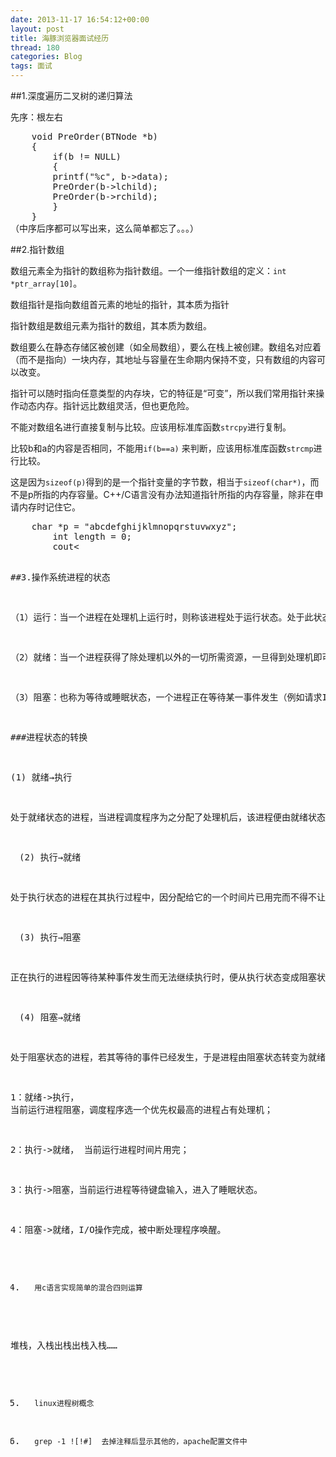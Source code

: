 ```yaml
---
date: 2013-11-17 16:54:12+00:00
layout: post
title: 海豚浏览器面试经历
thread: 180
categories: Blog
tags: 面试
---
```

##1.深度遍历二叉树的递归算法

先序：根左右
<pre class="prettyprint linenums">
	void PreOrder(BTNode *b)
	{
	    if(b != NULL)
	    {
		printf("%c", b->data);
		PreOrder(b->lchild);
		PreOrder(b->rchild);
	    }
	}
（中序后序都可以写出来，这么简单都忘了。。。）
</pre>
##2.指针数组

数组元素全为指针的数组称为指针数组。一个一维指针数组的定义：`int *ptr_array[10]`。

数组指针是指向数组首元素的地址的指针，其本质为指针

指针数组是数组元素为指针的数组，其本质为数组。

数组要么在静态存储区被创建（如全局数组），要么在栈上被创建。数组名对应着（而不是指向）一块内存，其地址与容量在生命期内保持不变，只有数组的内容可以改变。

指针可以随时指向任意类型的内存块，它的特征是“可变”，所以我们常用指针来操作动态内存。指针远比数组灵活，但也更危险。

不能对数组名进行直接复制与比较。应该用标准库函数`strcpy`进行复制。

比较b和a的内容是否相同，不能用`if(b==a)` 来判断，应该用标准库函数`strcmp`进行比较。

这是因为`sizeof(p)`得到的是一个指针变量的字节数，相当于`sizeof(char*)`，而不是p所指的内存容量。C++/C语言没有办法知道指针所指的内存容量，除非在申请内存时记住它。
<pre class="prettyprint linenums">
	char *p = "abcdefghijklmnopqrstuvwxyz";
	    int length = 0;
	    cout<<p;
	    cout<<sizeof(p)<<endl;;   //sizeof(p) 始终是4
	    for(int i = 0; p[i] != '\0'; i++)//应该这样计算字符串的长度
	    {
		length ++;
	    }
	    cout<<length<<endl;
	    cin.get();
</pre>
##3.操作系统进程的状态

（1）运行：当一个进程在处理机上运行时，则称该进程处于运行状态。处于此状态的进程的数目小于等于处理器的数目，对于单处理机系统，处于运行状态的进程只有一个。在没有其他进程可以执行时（如所有进程都在阻塞状态），通常会自动执行系统的空闲进程。

（2）就绪：当一个进程获得了除处理机以外的一切所需资源，一旦得到处理机即可运行，则称此进程处于就绪状态。就绪进程可以按多个优先级来划分队列。例如，当一个进程由于时间片用完而进入就绪状态时，排入低优先级队列；当进程由I／O操作完成而进入就绪状态时，排入高优先级队列。

（3）阻塞：也称为等待或睡眠状态，一个进程正在等待某一事件发生（例如请求I/O而等待I/O完成等）而暂时停止运行，这时即使把处理机分配给进程也无法运行，故称该进程处于阻塞状态。

###进程状态的转换

(1) 就绪→执行

处于就绪状态的进程，当进程调度程序为之分配了处理机后，该进程便由就绪状态转变成执行状态。

　(2) 执行→就绪

处于执行状态的进程在其执行过程中，因分配给它的一个时间片已用完而不得不让出处理机，于是进程从执行状态转变成就绪状态。

　(3) 执行→阻塞

正在执行的进程因等待某种事件发生而无法继续执行时，便从执行状态变成阻塞状态。

　(4) 阻塞→就绪

处于阻塞状态的进程，若其等待的事件已经发生，于是进程由阻塞状态转变为就绪状态。

 

1：就绪->执行， 当前运行进程阻塞，调度程序选一个优先权最高的进程占有处理机；

2：执行->就绪， 当前运行进程时间片用完；

3：执行->阻塞，当前运行进程等待键盘输入，进入了睡眠状态。

4：阻塞->就绪，I/O操作完成，被中断处理程序唤醒。

4.       用c语言实现简单的混合四则运算

堆栈，入栈出栈出栈入栈……

5.       linux进程树概念

6.       grep -1 ![!#]  去掉注释后显示其他的，apache配置文件中
